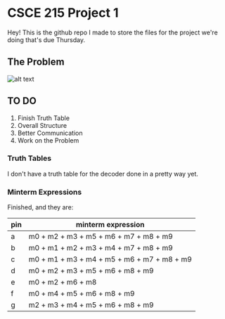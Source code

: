 # CSCE 215 Project 1

Hey! This is the github repo I made to store the files for the project we're doing that's due Thursday.

## The Problem

![alt text](https://www.electronics-tutorials.ws/wp-content/uploads/2013/10/segment4.gif?fit=277%2C236 "Logo Title Text 1")

## TO DO

1. Finish Truth Table
2. Overall Structure
3. Better Communication
4. Work on the Problem

### Truth Tables

I don't have a truth table for the decoder done in a pretty way yet.

### Minterm Expressions

Finished, and they are:

| pin | minterm expression |
| --- | ------------------------------------------- |
| a |  m0 + m2 + m3 + m5 + m6 + m7 + m8 + m9 |
| b | m0 + m1 + m2 + m3 + m4 + m7 + m8 + m9 |
| c | m0 + m1 + m3 + m4 + m5 + m6 + m7 + m8 + m9 |
| d | m0 + m2 + m3 + m5 + m6 + m8 + m9 |
| e | m0 + m2 + m6 + m8 |
| f | m0 + m4 + m5 + m6 + m8 + m9 |
| g | m2 + m3 + m4 + m5 + m6 + m8 + m9 |
